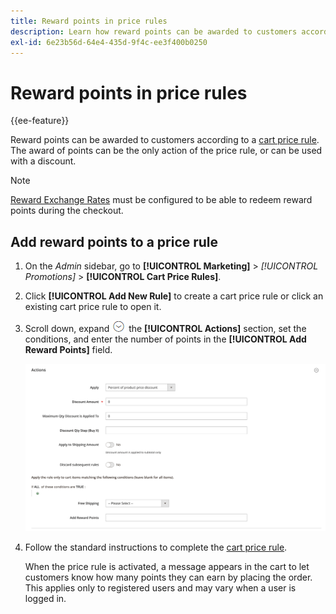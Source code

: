 ```yaml
---
title: Reward points in price rules
description: Learn how reward points can be awarded to customers according to a cart price rule.
exl-id: 6e23b56d-64e4-435d-9f4c-ee3f400b0250
---
```

# Reward points in price rules

{{ee-feature}}

Reward points can be awarded to customers according to a [cart price rule](price-rules-cart.md). The award of points can be the only action of the price rule, or can be used with a discount.

>[!NOTE]
>
>[Reward Exchange Rates](../merchandising-promotions/reward-exchange-rates.md) must be configured to be able to redeem reward points during the checkout.

## Add reward points to a price rule

1. On the _Admin_ sidebar, go to **[!UICONTROL Marketing]** > _[!UICONTROL Promotions]_ > **[!UICONTROL Cart Price Rules]**.

1. Click **[!UICONTROL Add New Rule]** to create a cart price rule or click an existing cart price rule to open it.

1. Scroll down, expand ![Expansion selector](../assets/icon-display-expand.png) the **[!UICONTROL Actions]** section, set the conditions, and enter the number of points in the **[!UICONTROL Add Reward Points]** field.

   ![Cart price rule - reward points](./assets/reward-points-price-rule-actions.png)<!-- zoom -->

1. Follow the standard instructions to complete the [cart price rule](price-rules-cart-create.md).

   When the price rule is activated, a message appears in the cart to let customers know how many points they can earn by placing the order. This applies only to registered users and may vary when a user is logged in.
